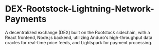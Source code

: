 # DEX-Rootstock-Lightning-Network-Payments
A decentralized exchange (DEX) built on the Rootstock sidechain, with a React frontend, Node.js backend, utilizing Anduro's high-throughput data oracles for real-time price feeds, and Lightspark for payment processing.
